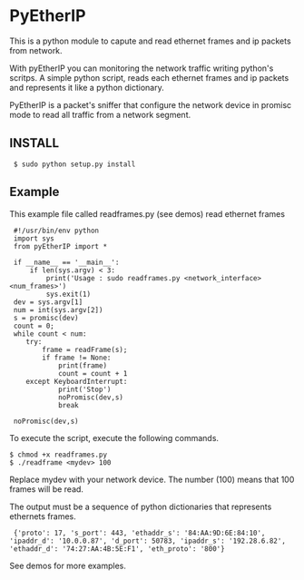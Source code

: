 PyEtherIP
=========

This is a python module to capute and read ethernet frames and ip packets from network.

With pyEtherIP you can monitoring the network traffic writing python's scritps. A simple python script, reads each ethernet frames and ip packets and represents it like a python dictionary.

PyEtherIP is a packet's sniffer that configure the network device in promisc mode to read all traffic from a network segment. 

INSTALL
-------

     $ sudo python setup.py install

Example
-------

This example file called readframes.py (see demos) read ethernet frames

     #!/usr/bin/env python
     import sys
     from pyEtherIP import *

     if __name__ == '__main__':
         if len(sys.argv) < 3:
             print('Usage : sudo readframes.py <network_interface> <num_frames>')
             sys.exit(1)
     dev = sys.argv[1]
     num = int(sys.argv[2])
     s = promisc(dev)
     count = 0;
     while count < num:
        try:
            frame = readFrame(s);
            if frame != None:
                print(frame)
                count = count + 1
        except KeyboardInterrupt:
                print('Stop')
                noPromisc(dev,s)
                break

     noPromisc(dev,s)

To execute the script, execute the following commands.

    $ chmod +x readframes.py
    $ ./readframe <mydev> 100

Replace mydev with your network device. The number (100) means that 100 frames will be read.

The output must be a sequence of python dictionaries that represents ethernets frames.

     {'proto': 17, 's_port': 443, 'ethaddr_s': '84:AA:9D:6E:84:10', 'ipaddr_d': '10.0.0.87', 'd_port': 50783, 'ipaddr_s': '192.28.6.82', 'ethaddr_d': '74:27:AA:4B:5E:F1', 'eth_proto': '800'}

See demos for more examples.


